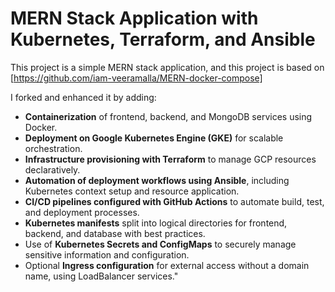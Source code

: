 # MERN Stack Application with Kubernetes, Terraform, and Ansible

This project is a simple MERN stack application, and this project is based on [https://github.com/iam-veeramalla/MERN-docker-compose]
  
I forked and enhanced it by adding:

- **Containerization** of frontend, backend, and MongoDB services using Docker.
- **Deployment on Google Kubernetes Engine (GKE)** for scalable orchestration.
- **Infrastructure provisioning with Terraform** to manage GCP resources declaratively.
- **Automation of deployment workflows using Ansible**, including Kubernetes context setup and resource application.
- **CI/CD pipelines configured with GitHub Actions** to automate build, test, and deployment processes.
- **Kubernetes manifests** split into logical directories for frontend, backend, and database with best practices.
- Use of **Kubernetes Secrets and ConfigMaps** to securely manage sensitive information and configuration.
- Optional **Ingress configuration** for external access without a domain name, using LoadBalancer services."
